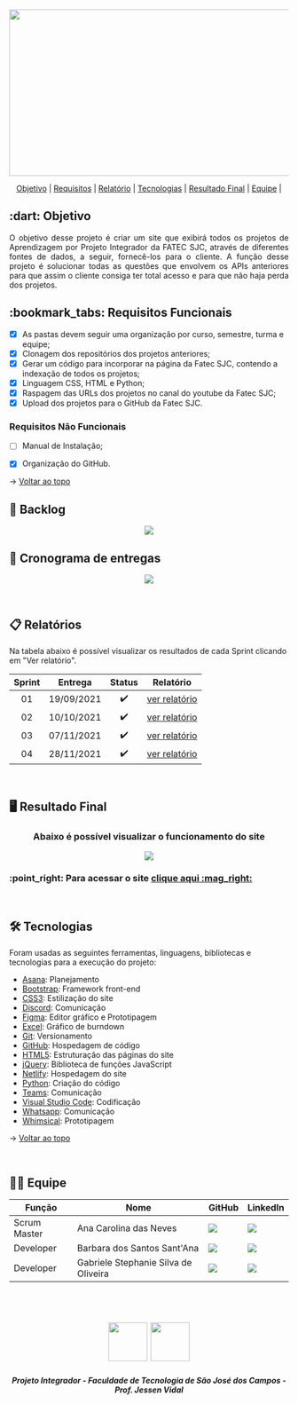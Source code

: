 <br id="topo">

<p align="center"> <img src = "https://github.com/api-equipe-5/Projeto_Integrador/blob/master/Imagens%20README/cyberbug-logo.png" height="300" width="600"></p>

<p align="center">
    <a href="#objetivo">Objetivo</a> | 
    <a href="#requisitos">Requisitos</a> | 
    <a href="#relatório">Relatório</a> | 
    <a href="#tecnologias">Tecnologias</a> | 
    <a href="#projeto">Resultado Final</a> |
    <a href="#equipe">Equipe</a> | 
</p>

<span id="objetivo">
<h2> :dart: Objetivo</h2>

<p align="justify"> O objetivo desse projeto é criar um site que exibirá todos os projetos de Aprendizagem por Projeto Integrador da FATEC SJC, através de diferentes fontes de dados, a seguir, fornecê-los para o cliente. A função desse projeto é solucionar todas as questões que envolvem os APIs anteriores para que assim o cliente consiga ter total acesso e para que não haja perda dos projetos.</p>

<span id="requisitos">
<h2> :bookmark_tabs: Requisitos Funcionais </h2>

- [x] As pastas devem seguir uma organização por curso, semestre, turma e equipe; 
- [x] Clonagem dos repositórios dos projetos anteriores;
- [x] Gerar um código para incorporar na página da Fatec SJC, contendo a indexação de todos
os projetos;
- [x] Linguagem CSS, HTML e Python;
- [x] Raspagem das URLs dos projetos no canal do youtube da Fatec SJC;
- [x] Upload dos projetos para o GitHub da Fatec SJC.

<h3> Requisitos Não Funcionais </h3>

- [ ] Manual de Instalação;
- [x] Organização do GitHub.
 

 → [Voltar ao topo](#topo)

## 📌 Backlog
    
<p align="center"> <img src = "https://github.com/api-equipe-5/Projeto_Integrador/blob/master/Imagens%20README/backlog-sprint4.png"></p>
    
## 📆 Cronograma de entregas
<p align="center"> <img src = "https://github.com/api-equipe-5/Projeto_Integrador/blob/master/Imagens%20README/cronograma-sprint%204.png"></p>  
 
<br>
    
<span id="relatório">
 
## :clipboard: Relatórios
Na tabela abaixo é possível visualizar os resultados de cada Sprint clicando em "Ver relatório". 
    
| Sprint | Entrega | Status | Relatório |
|:-----:|:----------:|:---------:|:---------:|
| 01 | 19/09/2021 | ✔️ | [ver relatório](/Relat%C3%B3rios/Sprint%201/README.md) |
| 02 | 10/10/2021 | ✔️ | [ver relatório](/Relat%C3%B3rios/Sprint%202/README.md) |
| 03 | 07/11/2021 | ✔️ | [ver relatório](/Relat%C3%B3rios/Sprint%203/README.md) |
| 04 | 28/11/2021 | ✔️ | [ver relatório](/Relat%C3%B3rios/Sprint%204/README.md) |
 
<span id="projeto">
    
<br>
    
## 🖥️ Resultado Final

<h3 align="center">Abaixo é possível visualizar o funcionamento do site</h3>
<p align="center"> <img src = "https://github.com/api-equipe-5/Projeto_Integrador/blob/master/Imagens%20README/V%C3%ADdeo%20Final.gif"></p>
<h3> :point_right: Para acessar o site <a href= "https://fatecsjc-projetointegrador.netlify.app/" target="_blank"> clique aqui :mag_right: </a> </h3>

<br>
    
<span id="tecnologias">

## 🛠️ Tecnologias

Foram usadas as seguintes ferramentas, linguagens, bibliotecas e tecnologias para a execução do projeto:

- [Asana](https://www.asana.com/): Planejamento
- [Bootstrap](https://getbootstrap.com): Framework front-end
- [CSS3](): Estilização do site
- [Discord](https://discord.com): Comunicação
- [Figma](http://www.figma.com): Editor gráfico e Prototipagem
- [Excel](https://www.microsoft.com/pt-br/microsoft-365/excel): Gráfico de burndown
- [Git](https://git-scm.com): Versionamento
- [GitHub](https://github.com/): Hospedagem de código
- [HTML5](): Estruturação das páginas do site
- [jQuery](): Biblioteca de funções JavaScript
- [Netlify](https://app.netlify.com): Hospedagem do site
- [Python](https://www.python.org/): Criação do código
- [Teams](https://teams.microsoft.com): Comunicação
- [Visual Studio Code](https://code.visualstudio.com/): Codificação
- [Whatsapp](): Comunicação
- [Whimsical](https://whimsical.com): Prototipagem

→ [Voltar ao topo](#topo)

<br>
 
<span id="equipe">
 
## 👩‍💻 Equipe
|Função|Nome|GitHub|LinkedIn|
| -------- |-------- |-------- |-------- |
| Scrum Master |Ana Carolina das Neves|<a href="https://github.com/AnaCarolinaNeves" target="_blanck"><img src = "https://img.shields.io/badge/GitHub-100000?style=for-the-badge&logo=github&logoColor=white" target="_blank"></a>|<a href="https://www.linkedin.com/in/ana-carolina-neves-36aa68207/" target="_blank"><img src="https://img.shields.io/badge/-LinkedIn-%230077B5?style=for-the-badge&logo=linkedin&logoColor=white" target="_blank"></a>|
| Developer |Barbara dos Santos Sant'Ana|<a href="https://github.com/BaahSSantana" target="_blanck"><img src = "https://img.shields.io/badge/GitHub-100000?style=for-the-badge&logo=github&logoColor=white" target="_blank"></a>|<a href="https://www.linkedin.com/in/barbara-santana/" target="_blank"><img src="https://img.shields.io/badge/-LinkedIn-%230077B5?style=for-the-badge&logo=linkedin&logoColor=white" target="_blank"></a>|
| Developer |Gabriele Stephanie Silva de Oliveira|<a href="https://github.com/oliveira-gabriele" target="_blanck"><img src = "https://img.shields.io/badge/GitHub-100000?style=for-the-badge&logo=github&logoColor=white" target="_blank"></a> |<a href="https://www.linkedin.com/in/gabriele-oliveira-929317221" target="_blank"><img src="https://img.shields.io/badge/-LinkedIn-%230077B5?style=for-the-badge&logo=linkedin&logoColor=white" target="_blank"></a>|
<br>

 <h1 align="center"> <img src = "https://fatecsjc-prd.azurewebsites.net/images/logo/fatecsjc_400x192.png" height="70"  align="auto"> <img src = "https://github.com/api-equipe-5/Projeto_Integrador/blob/master/Relat%C3%B3rios/Sprint%201/img/cyb-logo.png" height="70" />
 

 <h5 align="center"> Projeto Integrador - Faculdade de Tecnologia de São José dos Campos - Prof. Jessen Vidal </h5>

